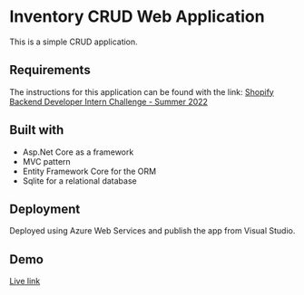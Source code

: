 # Inventory CRUD Web Application

This is a simple CRUD application.

## Requirements

The instructions for this application can be found with the link: [Shopify Backend Developer Intern Challenge - Summer 2022](https://docs.google.com/document/d/1z9LZ_kZBUbg-O2MhZVVSqTmvDko5IJWHtuFmIu_Xg1A/edit)


## Built with

* Asp.Net Core as a framework
* MVC pattern
* Entity Framework Core for the ORM 
* Sqlite for a relational database

## Deployment

Deployed using Azure Web Services and publish the app from Visual Studio.

## Demo

[Live link](https://shopifytechnicalchallenge.azurewebsites.net)

